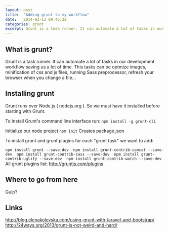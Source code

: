 ```yaml
---
layout: post
title:  "Adding grunt to my workflow"
date:   2014-02-13 09:45:32
categories: grunt
excerpt: Grunt is a task runner. It can automate a lot of tasks in our development workflow saving us a lot of time...
---
```


What is grunt?
--------------
Grunt is a task runner. It can automate a lot of tasks in our development workflow saving us a lot of time. This tasks can be optmize images, minification of css and js files, running Sass preprocessor, refresh your browser when you change a file... 

Installing grunt
----------------
Grunt runs over Node.js ( nodejs.org ). So we must have it installed before starting with Grunt.

To install Grunt's command line interface run:
`npm install -g grunt-cli`

Initialize our node project 
`npm init` Creates package.json

To install grunt and grunt plugins for each "grunt task" we want to add:

`
npm install grunt --save-dev 
npm install grunt-contrib-concat --save-dev 
npm install grunt-contrib-sass --save-dev 
npm install grunt-contrib-uglify --save-dev 
npm install grunt-contrib-watch --save-dev 
`
All grunt plugins list: http://gruntjs.com/plugins


Where to go from here
---------------------
Gulp?

Links
-----
http://blog.elenakolevska.com/using-grunt-with-laravel-and-bootstrap/
http://24ways.org/2013/grunt-is-not-weird-and-hard/



